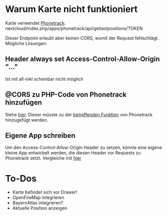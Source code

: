 # Warum Karte nicht funktioniert
Karte verwendet [Phonetrack](https://gitlab.com/eneiluj/phonetrack-oc): nextcloud/index.php/apps/phonetrack/api/getlastpositions/TOKEN

Dieser Endpoint erlaubt aber keinen CORS, womit der Request fehlschlägt. Mögliche Lösungen:

## Header always set Access-Control-Allow-Origin "..."
Ist mit all-inkl scheinbar nicht möglich

## @CORS zu PHP-Code von Phonetrack hinzufügen
Siehe [hier](https://docs.nextcloud.com/server/stable/developer_manual/app/requests/api.html).
Dieser müsste zu der [betreffenden Funktion](https://gitlab.com/eneiluj/phonetrack-oc/-/blob/a108a2738253a5fdfc1c2fb5e987dff61382feb4/lib/Controller/PageController.php#L4332) von Phonetrack hinzugefügt werden.

## Eigene App schreiben
Um den Access-Control-Allow-Origin Header zu setzen, könnte eine eigene kleine App entwickelt werden, die diesen Header vor Requests zu Phonetrack setzt.
Vergleiche mit [hier](https://gitlab.tugraz.at/dbp/nextcloud/webapppassword/-/blob/cd506b168c9eb8ed668c471682443f260a0d3038/lib/Connector/Sabre/CorsPlugin.php)


# To-Dos
- Karte befindet sich vor Drawer!
- OpenFireMap integrieren
- BayernAtlas integrieren?
- Aktuelle Position anzeigen
